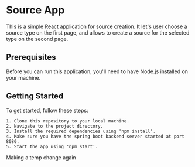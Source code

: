 
# Source App

This is a simple React application for source creation. It let's user choose a source type on the first page, and allows to create a source for the selected type on the second page.


## Prerequisites
Before you can run this application, you'll need to have Node.js installed on your machine.
## Getting Started
To get started, follow these steps:
```
1. Clone this repository to your local machine.
2. Navigate to the project directory.
3. Install the required dependencies using 'npm install'.
4. Make sure you have the spring boot backend server started at port 8080.
5. Start the app using 'npm start'.
```
Making a temp change again
